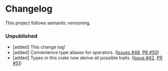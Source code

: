# Changelog

This project follows semantic versioning.

### Unpublished
- [added] This change log!
- [added] Convenience type aliases for operators. ([Issues #48](https://github.com/paholg/typenum/issues/48), [PR #50](https://github.com/paholg/typenum/pull/50))
- [added] Types in this crate now derive all possible traits. ([Issue #42](https://github.com/paholg/typenum/issues/48), [PR #51](https://github.com/paholg/typenum/pull/51))
